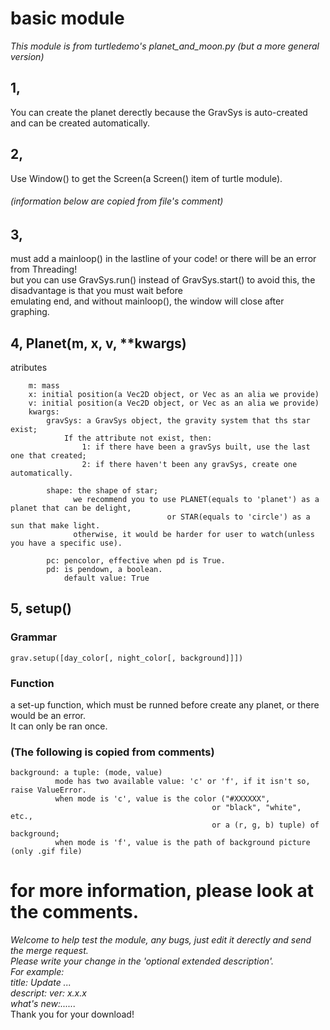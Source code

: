# basic module
_This module is from turtledemo's planet_and_moon.py (but a more general version)_

## 1,
You can create the planet derectly because the GravSys is auto-created and can be created automatically.  
## 2,
Use Window() to get the Screen(a Screen() item of turtle module).

  ###### _(information below are copied from file's comment)_
## 3, 
   must add a mainloop() in the lastline of your code! or there will be an error from Threading!  
   but you can use GravSys.run() instead of GravSys.start() to avoid this, the disadvantage is that you must wait before  
   emulating end, and without mainloop(), the window will close after graphing.  
## 4, Planet(m, x, v, **kwargs)  
atributes
```
    m: mass
    x: initial position(a Vec2D object, or Vec as an alia we provide)  
    v: initial position(a Vec2D object, or Vec as an alia we provide)  
    kwargs:  
        gravSys: a GravSys object, the gravity system that ths star exist;  
            If the attribute not exist, then:  
                1: if there have been a gravSys built, use the last one that created;  
                2: if there haven't been any gravSys, create one automatically.  

        shape: the shape of star;  
              we recommend you to use PLANET(equals to 'planet') as a planet that can be delight,  
                                   or STAR(equals to 'circle') as a sun that make light.   
              otherwise, it would be harder for user to watch(unless you have a specific use).  

        pc: pencolor, effective when pd is True.  
        pd: is pendown, a boolean.  
            default value: True  
```

## 5, setup()
### Grammar
`grav.setup([day_color[, night_color[, background]]])`
### Function
a set-up function, which must be runned before create any planet, or there would be an error.  
It can only be ran once.
### (The following is copied from comments)
```
background: a tuple: (mode, value)
          mode has two available value: 'c' or 'f', if it isn't so, raise ValueError.
          when mode is 'c', value is the color ("#XXXXXX",
                                             or "black", "white", etc.,
                                             or a (r, g, b) tuple) of background;
          when mode is 'f', value is the path of background picture (only .gif file)
```

# for more information, please look at the comments.
_Welcome to help test the module, any bugs, just edit it derectly and send the merge request.  
Please write your change in the 'optional extended description'.  
For example:  
title: Update ...  
descript: ver: x.x.x  
          what's new:......_  
Thank you for your download!
